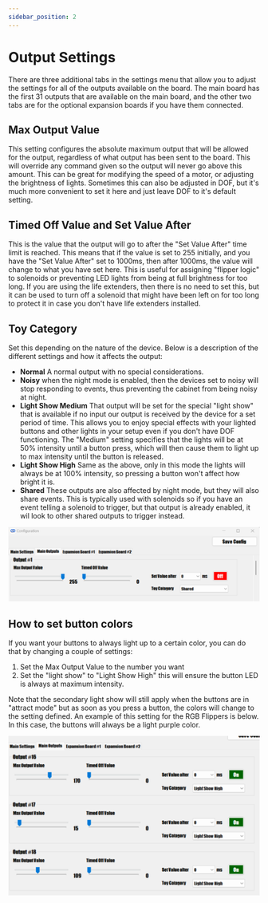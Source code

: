```yaml
---
sidebar_position: 2
---
```


# Output Settings

There are three additional tabs in the settings menu that allow you to adjust the settings for all of the outputs available on the board. The main board has the first 31 outputs that are available on the main board, and the other two tabs are for the optional expansion boards if you have them connected.

## Max Output Value

This setting configures the absolute maximum output that will be allowed for the output, regardless of what output has been sent to the board. This will override any command given so the output will never go above this amount. This can be great for modifying the speed of a motor, or adjusting the brightness of lights. Sometimes this can also be adjusted in DOF, but it's much more convenient to set it here and just leave DOF to it's default setting.

## Timed Off Value and Set Value After

This is the value that the output will go to after the "Set Value After" time limit is reached. This means that if the value is set to 255 initially, and you have the "Set Value After" set to 1000ms, then after 1000ms, the value will change to what you have set here. This is useful for assigning "flipper logic" to solenoids or preventing LED lights from being at full brightness for too long. If you are using the life extenders, then there is no need to set this, but it can be used to turn off a solenoid that might have been left on for too long to protect it in case you don't have life extenders installed.

## Toy Category

Set this depending on the nature of the device. Below is a description of the different settings and how it affects the output:

 - **Normal** A normal output with no special considerations.
 - **Noisy** when the night mode is enabled, then the devices set to noisy will stop responding to events, thus preventing the cabinet from being noisy at night.
 - **Light Show Medium** That output will be set for the special "light show" that is available if no input our output is received by the device for a set period of time. This allows you to enjoy special effects with your lighted buttons and other lights in your setup even if you don't have DOF functioning. The "Medium" setting specifies that the lights will be at 50% intensity until a button press, which will then cause them to light up to max intensity until the button is released.
 - **Light Show High** Same as the above, only in this mode the lights will always be at 100% intensity, so pressing a button won't affect how bright it is.
 - **Shared** These outputs are also affected by night mode, but they will also share events. This is typically used with solenoids so if you have an event telling a solenoid to trigger, but that output is already enabled, it wil look to other shared outputs to trigger instead.

![image](./img/settingsOutputs.png)

## How to set button colors

If you want your buttons to always light up to a certain color, you can do that by changing a couple of settings:

1. Set the Max Output Value to the number you want
2. Set the "light show" to "Light Show High" this will ensure the button LED is always at maximum intensity. 

Note that the secondary light show will still apply when the buttons are in "attract mode" but as soon as you press a button, the colors will change to the setting defined. An example of this setting for the RGB Flippers is below. In this case, the buttons will always be a light purple color.

![image](./img/settingsOutputs2.png)
